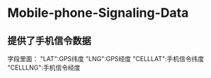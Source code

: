 # Mobile-phone-Signaling-Data
## 提供了手机信令数据
字段里面：
"LAT":GPS纬度
"LNG":GPS经度
"CELLLAT":手机信令纬度
"CELLLNG":手机信令经度
